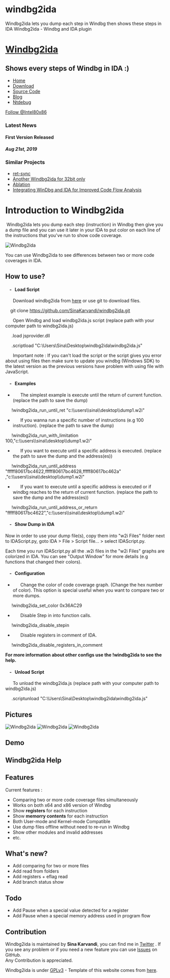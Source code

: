 # windbg2ida
Windbg2ida lets you dump each step in Windbg then shows these steps in IDA
Windbg2ida - Windbg and IDA plugin      

[Windbg2ida](index.html)
========================

Shows every steps of Windbg in IDA :)
-------------------------------------

*   [Home](index.html)
*   [Download](https://github.com/SinaKarvandi/windbg2ida/archive/master.zip)
*   [Source Code](https://github.com/SinaKarvandi/windbg2ida)
*   [Blog](https://rayanfam.com)
*   [Ntdebug](https://ntdebug.com)

[Follow @Intel80x86](https://twitter.com/Intel80x86?ref_src=twsrc%5Etfw)

### Latest News

#### First Version Released

##### Aug 21st, 2019

### Similar Projects

*   [ret-sync](https://github.com/bootleg/ret-sync)
*   [Another Windbg2ida for 32bit only](http://rmadair.github.io/windbg2ida/)
*   [Ablation](https://github.com/cylance/Ablation/)
*   [Integrating WinDbg and IDA for Improved Code Flow Analysis](http://www.exploit-monday.com/2011/07/integrating-windbg-and-ida-for-improved.html)

Introduction to Windbg2ida
==========================

 Windbg2ida lets you dump each step (instruction) in Windbg then give you a dump file and you can use it later in your IDA to put color on each line of the instructions that you've run to show code coverage.

![Windbg2ida](./style/windbg2ida.png)

You can use Windbg2ida to see differences between two or more code coverages in IDA.

How to use?
-----------

####     -   Load Script

  

      Download windbg2ida from [here](https://github.com/SinaKarvandi/windbg2ida/archive/master.zip) or use git to download files.

    git clone https://github.com/SinaKarvandi/windbg2ida.git

  

      Open Windbg and load windbg2ida.js script (replace path with your computer path to windbg2ida.js)

    	.load jsprovider.dll

    	.scriptload "C:\\Users\\Sina\\Desktop\\windbg2ida\\windbg2ida.js"

  

      Important note : If you can't load the script or the script gives you error about using files then make sure to update you windbg (Windows SDK) to the latest version as the previous versions have problem with using file with JavaScript.

  

####     -   Examples

  
*         The simplest example is execute until the return of current function. (replace the path to save the dump)
  

    	!windbg2ida\_run\_until\_ret "c:\\\\users\\\\sina\\\\desktop\\\\dump1.w2i"

  
*         If you wanna run a specific number of instructions (e.g 100 instruction). (replace the path to save the dump)
  

    	!windbg2ida\_run\_with\_limitation 100,"c:\\\\users\\\\sina\\\\desktop\\\\dump1.w2i"

  
*         If you want to execute until a specific address is executed. (replace the path to save the dump and the address(es))
  

    	!windbg2ida\_run\_until\_address "fffff80617bc4622,fffff80617bc4628,fffff80617bc462a"  
,"c:\\\\users\\\\sina\\\\desktop\\\\dump1.w2i"

  
*         If you want to execute until a specific address is executed or if windbg reaches to the return of current function. (replace the path to save the dump and the address(es))
  

    	!windbg2ida\_run\_until\_address\_or\_return "fffff80617bc4622","c:\\\\users\\\\sina\\\\desktop\\\\dump1.w2i"

  
  
  

####     -   Show Dump in IDA

  

Now in order to use your dump file(s), copy them into "w2i Files" folder next to IDAScript.py, goto IDA > File > Script file... > select IDAScript.py.

Each time you run IDAScript.py all the .w2i files in the "w2i Files" graphs are colorized in IDA. You can see "Output Window" for more details (e.g functions that changed their colors).

  
  

####     -   Configuration

  
*         Change the color of code coverage graph. (Change the hex number of color). This option is special useful when you want to compare two or more dumps.
  

    	!windbg2ida\_set\_color 0x36AC29

  
  
*         Disable Step in into function calls.
  

    	!windbg2ida\_disable\_stepin

  
  
*         Disable registers in comment of IDA.
  

    	!windbg2ida\_disable\_registers\_in\_comment

  
**For more information about other configs use the !windbg2ida to see the help.**  
  
  
  

####     -   Unload Script

  

      To unload the windbg2ida.js (replace path with your computer path to windbg2ida.js)

    	.scriptunload "C:\\Users\\Sina\\Desktop\\windbg2ida\\windbg2ida.js"

  
  

Pictures
--------

![Windbg2ida](./style/windbg2ida-IDAGraph.png) ![Windbg2ida](./style/windbg2ida-compare-two-scripts.png) ![Windbg2ida](./style/Windbg2ida-windbg.png)

Demo
----

Windbg2ida Help
---------------

Features
--------

Current features :

*   Comparing two or more code coverage files simultaneously
*   Works on both x64 and x86 version of Windbg
*   Show **registers** for each instruction
*   Show **memorry contents** for each instruction
*   Both User-mode and Kernel-mode Compatible
*   Use dump files offline without need to re-run in Windbg
*   Show other modules and invalid addresses
*   etc.

What's new?
-----------

*   Add comparing for two or more files
*   Add read from folders
*   Add registers + eflag read
*   Add branch status show

Todo
----

*   Add Pause when a special value detected for a register
*   Add Pause when a special memory address used in program flow

Contribution
------------

Windbg2ida is maintained by **Sina Karvandi**, you can find me in [Twitter](https://twitter.com/Intel80x86) . If you see any problem or if you need a new feature you can use [Issues](https://github.com/SinaKarvandi/windbg2ida/issues) on GitHub.  
Any Contribution is appreciated.

Windbg2ida is under [GPLv3](https://www.gnu.org/licenses/gpl-3.0.en.html) - Template of this website comes from [here](http://www.html5webtemplates.co.uk).
